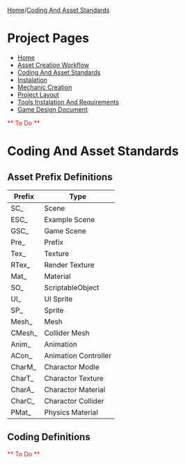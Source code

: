 [Home](../../README.md)/[Coding And Asset Standards](./CodingAndAssetStandards.md)

# Project Pages
- [Home](../../README.md)
- [Asset Creation Workflow](./AssetCreationWorkflow.md)
- [Coding And Asset Standards](./CodingAndAssetStandards.md)
- [Instalation](./Instalation.MD)
- [Mechanic Creation](./MechanicCreation.md)
- [Project Layout](./ProjectLayout.MD)
- [Tools Instalation And Requirements](./ToolsInstalationAndRequirements.md)
- [Game Design Document](../GDD/GameDesignDocument.MD)


<span style="color:red">** To Do **</span>


# Coding And Asset Standards
## Asset Prefix Definitions
|Prefix|Type|
|---|---|
|SC_ |Scene|
|ESC_ |Example Scene|
|GSC_ |Game Scene|
|Pre_ |Prefix|
|Tex_ |Texture|
|RTex_| Render Texture|
|Mat_ |Material|
|SO_ |ScriptableObject|
|UI_ |UI Sprite|
|SP_ |Sprite|
|Mesh_ |Mesh|
|CMesh_| Collider Mesh|
|Anim_ |Animation|
|ACon_ |Animation Controller|
|CharM_| Charactor Modle|
|CharT_| Charactor Texture|
|CharA_| Charactor Material|
|CharC_| Charactor Collider|
|PMat_| Physics Material|

## Coding Definitions
<span style="color:red">** To Do **</span>